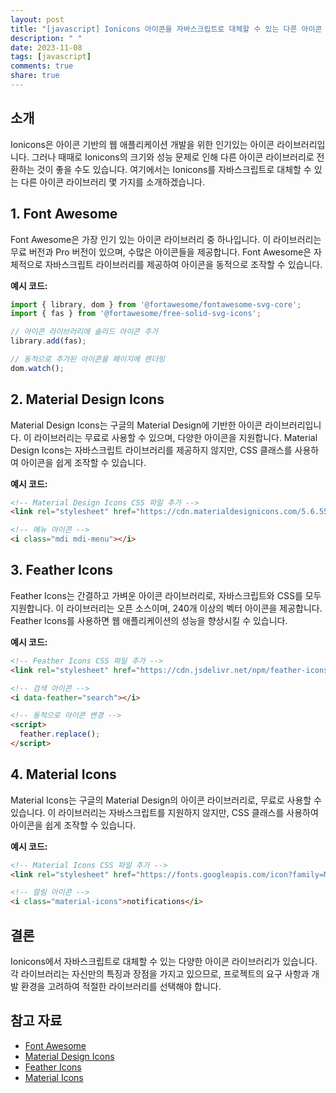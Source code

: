 ```yaml
---
layout: post
title: "[javascript] Ionicons 아이콘을 자바스크립트로 대체할 수 있는 다른 아이콘 라이브러리 소개"
description: " "
date: 2023-11-08
tags: [javascript]
comments: true
share: true
---
```


## 소개

Ionicons은 아이콘 기반의 웹 애플리케이션 개발을 위한 인기있는 아이콘 라이브러리입니다. 그러나 때때로 Ionicons의 크기와 성능 문제로 인해 다른 아이콘 라이브러리로 전환하는 것이 좋을 수도 있습니다. 여기에서는 Ionicons를 자바스크립트로 대체할 수 있는 다른 아이콘 라이브러리 몇 가지를 소개하겠습니다.

## 1. Font Awesome

Font Awesome은 가장 인기 있는 아이콘 라이브러리 중 하나입니다. 이 라이브러리는 무료 버전과 Pro 버전이 있으며, 수많은 아이콘들을 제공합니다. Font Awesome은 자체적으로 자바스크립트 라이브러리를 제공하여 아이콘을 동적으로 조작할 수 있습니다.

**예시 코드:**
```javascript
import { library, dom } from '@fortawesome/fontawesome-svg-core';
import { fas } from '@fortawesome/free-solid-svg-icons';

// 아이콘 라이브러리에 솔리드 아이콘 추가
library.add(fas);

// 동적으로 추가된 아이콘을 페이지에 렌더링
dom.watch();
```

## 2. Material Design Icons

Material Design Icons는 구글의 Material Design에 기반한 아이콘 라이브러리입니다. 이 라이브러리는 무료로 사용할 수 있으며, 다양한 아이콘을 지원합니다. Material Design Icons는 자바스크립트 라이브러리를 제공하지 않지만, CSS 클래스를 사용하여 아이콘을 쉽게 조작할 수 있습니다.

**예시 코드:**
```html
<!-- Material Design Icons CSS 파일 추가 -->
<link rel="stylesheet" href="https://cdn.materialdesignicons.com/5.6.55/css/materialdesignicons.min.css">

<!-- 메뉴 아이콘 -->
<i class="mdi mdi-menu"></i>
```

## 3. Feather Icons

Feather Icons는 간결하고 가벼운 아이콘 라이브러리로, 자바스크립트와 CSS를 모두 지원합니다. 이 라이브러리는 오픈 소스이며, 240개 이상의 벡터 아이콘을 제공합니다. Feather Icons를 사용하면 웹 애플리케이션의 성능을 향상시킬 수 있습니다.

**예시 코드:**
```html
<!-- Feather Icons CSS 파일 추가 -->
<link rel="stylesheet" href="https://cdn.jsdelivr.net/npm/feather-icons/dist/feather.min.css">

<!-- 검색 아이콘 -->
<i data-feather="search"></i>

<!-- 동적으로 아이콘 변경 -->
<script>
  feather.replace();
</script>
```

## 4. Material Icons

Material Icons는 구글의 Material Design의 아이콘 라이브러리로, 무료로 사용할 수 있습니다. 이 라이브러리는 자바스크립트를 지원하지 않지만, CSS 클래스를 사용하여 아이콘을 쉽게 조작할 수 있습니다.

**예시 코드:**
```html
<!-- Material Icons CSS 파일 추가 -->
<link rel="stylesheet" href="https://fonts.googleapis.com/icon?family=Material+Icons">

<!-- 알림 아이콘 -->
<i class="material-icons">notifications</i>
```

## 결론

Ionicons에서 자바스크립트로 대체할 수 있는 다양한 아이콘 라이브러리가 있습니다. 각 라이브러리는 자신만의 특징과 장점을 가지고 있으므로, 프로젝트의 요구 사항과 개발 환경을 고려하여 적절한 라이브러리를 선택해야 합니다.

## 참고 자료

- [Font Awesome](https://fontawesome.com/)
- [Material Design Icons](https://materialdesignicons.com/)
- [Feather Icons](https://feathericons.com/)
- [Material Icons](https://fonts.google.com/icons)